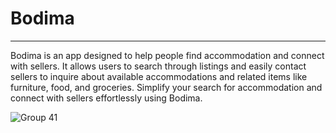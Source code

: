 # Bodima
---
Bodima is an app designed to help people find accommodation and connect with sellers. It allows users to search through listings and easily contact sellers to inquire about available accommodations and related items like furniture, food, and groceries. Simplify your search for accommodation and connect with sellers effortlessly using Bodima.


![Group 41](https://github.com/GIHAA/mad-project-bodima/assets/86099252/c4df278f-131c-42fe-ba8e-e8922265bb0f)
